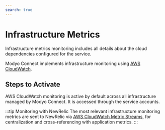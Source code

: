 ```yaml
---
search: true
---
```


# Infrastructure Metrics

Infrastructure metrics monitoring includes all details about the cloud dependencies configured for the service.


Modyo Connect implements infrastructure monitoring using [AWS CloudWatch](https://aws.amazon.com/cloudwatch).


## Steps to Activate

AWS CloudWatch monitoring is active by default across all infrastructure managed by Modyo Connect. It is accessed through the service accounts.


:::tip Monitoring with NewRelic
The most relevant infrastructure monitoring metrics are sent to NewRelic via [AWS CloudWatch Metric Streams](https://docs.aws.amazon.com/AmazonCloudWatch/latest/monitoring/CloudWatch-Metric-Streams.html), for centralization and cross-referencing with application metrics.
:::